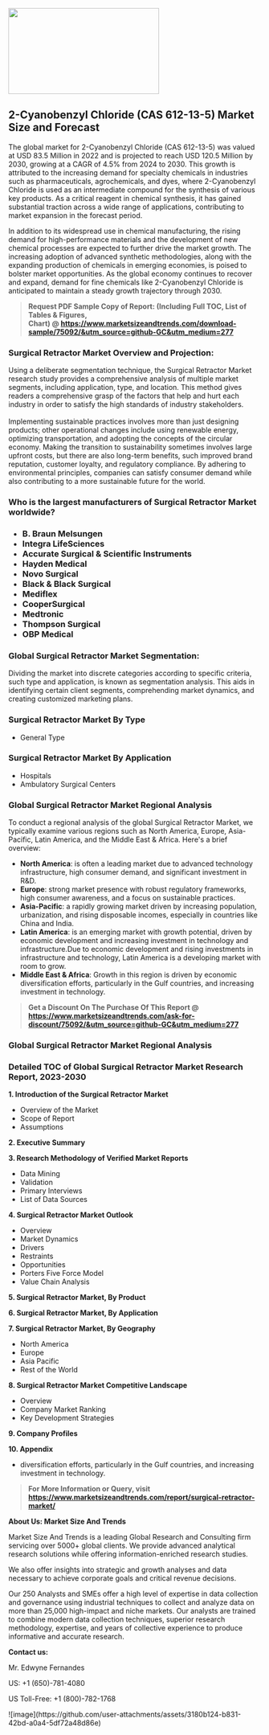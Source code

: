 <p><img class="alignnone size-medium wp-image-20088" src="https://ffe5etoiles.com/wp-content/uploads/2024/12/MST1-300x171.png" alt="" width="300" height="171" /></p><h2>2-Cyanobenzyl Chloride (CAS 612-13-5) Market Size and Forecast</h2><p>The global market for 2-Cyanobenzyl Chloride (CAS 612-13-5) was valued at USD 83.5 Million in 2022 and is projected to reach USD 120.5 Million by 2030, growing at a CAGR of 4.5% from 2024 to 2030. This growth is attributed to the increasing demand for specialty chemicals in industries such as pharmaceuticals, agrochemicals, and dyes, where 2-Cyanobenzyl Chloride is used as an intermediate compound for the synthesis of various key products. As a critical reagent in chemical synthesis, it has gained substantial traction across a wide range of applications, contributing to market expansion in the forecast period.</p><p>In addition to its widespread use in chemical manufacturing, the rising demand for high-performance materials and the development of new chemical processes are expected to further drive the market growth. The increasing adoption of advanced synthetic methodologies, along with the expanding production of chemicals in emerging economies, is poised to bolster market opportunities. As the global economy continues to recover and expand, demand for fine chemicals like 2-Cyanobenzyl Chloride is anticipated to maintain a steady growth trajectory through 2030.</p></p><blockquote id="" class=""><strong>Request PDF Sample Copy of Report: (Including Full TOC, List of Tables &amp; Figures, Chart)&nbsp;@&nbsp;<strong><a href="https://www.marketsizeandtrends.com/download-sample/75092/&utm_source=github-GC&utm_medium=277" target="_blank">https://www.marketsizeandtrends.com/download-sample/75092/&utm_source=github-GC&utm_medium=277</a></strong></strong></blockquote><h3 id="" class="">Surgical Retractor Market&nbsp;Overview and Projection:</h3><p id="" class="">Using a deliberate segmentation technique, the Surgical Retractor Market research study provides a comprehensive analysis of multiple market segments, including application, type, and location. This method gives readers a comprehensive grasp of the factors that help and hurt each industry in order to satisfy the high standards of industry stakeholders. <br /> <br />Implementing sustainable practices involves more than just designing products; other operational changes include using renewable energy, optimizing transportation, and adopting the concepts of the circular economy. Making the transition to sustainability sometimes involves large upfront costs, but there are also long-term benefits, such improved brand reputation, customer loyalty, and regulatory compliance. By adhering to environmental principles, companies can satisfy consumer demand while also contributing to a more sustainable future for the world.</p><h3 id="" class="">Who is the largest manufacturers of&nbsp;Surgical Retractor Market worldwide?</h3><h3 class=""><p><ul><li>B. Braun Melsungen </li><li> Integra LifeSciences </li><li> Accurate Surgical & Scientific Instruments </li><li> Hayden Medical </li><li> Novo Surgical </li><li> Black & Black Surgical </li><li> Mediflex </li><li> CooperSurgical </li><li> Medtronic </li><li> Thompson Surgical </li><li> OBP Medical</li></ul></p></h3><h3 id="" class="">Global&nbsp;Surgical Retractor Market Segmentation:</h3><p id="" class="">Dividing the market into discrete categories according to specific criteria, such type and application, is known as segmentation analysis. This aids in identifying certain client segments, comprehending market dynamics, and creating customized marketing plans.</p><h3 id="" class="">Surgical Retractor Market&nbsp;By Type</h3><p><p><ul><li>General Type</p></li></ul></p></p><h3 id="" class="">Surgical Retractor Market&nbsp;By Application</h3><p class=""><p><ul><li>Hospitals </li><li> Ambulatory Surgical Centers</li></ul></p></p><h3 id="" class="">Global Surgical Retractor Market Regional Analysis</h3><p id="" class="">To conduct a regional analysis of the global Surgical Retractor Market, we typically examine various regions such as North America, Europe, Asia-Pacific, Latin America, and the Middle East &amp; Africa. Here's a brief overview:</p><ul><li><strong>North America</strong>: is often a leading market due to advanced technology infrastructure, high consumer demand, and significant investment in R&amp;D.</li><li><strong>Europe</strong>: strong market presence with robust regulatory frameworks, high consumer awareness, and a focus on sustainable practices.</li><li><strong>Asia-Pacific</strong>: a rapidly growing market driven by increasing population, urbanization, and rising disposable incomes, especially in countries like China and India.</li><li><strong>Latin America</strong>: is an emerging market with growth potential, driven by economic development and increasing investment in technology and infrastructure.Due to economic development and rising investments in infrastructure and technology, Latin America is a developing market with room to grow.</li><li><strong>Middle East &amp; Africa</strong>: Growth in this region is driven by economic diversification efforts, particularly in the Gulf countries, and increasing investment in technology.</li></ul><blockquote id="" class=""><strong>Get a Discount On The Purchase Of This Report @ <strong><a href="https://www.marketsizeandtrends.com/ask-for-discount/75092/&utm_source=github-GC&utm_medium=277" target="_blank">https://www.marketsizeandtrends.com/ask-for-discount/75092/&utm_source=github-GC&utm_medium=277</a></strong></strong></blockquote><h3 id="" class="">Global Surgical Retractor Market Regional Analysis</h3><h3 id="" class="">Detailed TOC of Global Surgical Retractor Market Research Report, 2023-2030</h3><p id="" class=""><strong>1. Introduction of the Surgical Retractor Market</strong></p><ul><li>Overview of the Market</li><li>Scope of Report</li><li>Assumptions</li></ul><p id="" class=""><strong>2. Executive Summary</strong></p><p id="" class=""><strong>3. Research Methodology of Verified Market Reports</strong></p><ul><li>Data Mining</li><li>Validation</li><li>Primary Interviews</li><li>List of Data Sources</li></ul><p id="" class=""><strong>4. Surgical Retractor Market Outlook</strong></p><ul><li>Overview</li><li>Market Dynamics</li><li>Drivers</li><li>Restraints</li><li>Opportunities</li><li>Porters Five Force Model</li><li>Value Chain Analysis</li></ul><p id="" class=""><strong>5. Surgical Retractor Market, By Product</strong></p><p id="" class=""><strong>6. Surgical Retractor Market, By Application</strong></p><p id="" class=""><strong>7. Surgical Retractor Market, By Geography</strong></p><ul><li>North America</li><li>Europe</li><li>Asia Pacific</li><li>Rest of the World</li></ul><p id="" class=""><strong>8. Surgical Retractor Market Competitive Landscape</strong></p><ul><li>Overview</li><li>Company Market Ranking</li><li>Key Development Strategies</li></ul><p id="" class=""><strong>9. Company Profiles</strong></p><p id="" class=""><strong>10. Appendix</strong></p><ul><li>diversification efforts, particularly in the Gulf countries, and increasing investment in technology.</li></ul><blockquote id="" class=""><strong>For More Information or Query, visit <strong><strong><a href="https://www.marketsizeandtrends.com/report/surgical-retractor-market/" target="_blank">https://www.marketsizeandtrends.com/report/surgical-retractor-market/</a></strong></strong></strong></blockquote><p id="" class=""><strong>About Us: Market Size And Trends</strong></p><p id="" class="">Market Size And Trends is a leading Global Research and Consulting firm servicing over 5000+ global clients. We provide advanced analytical research solutions while offering information-enriched research studies.</p><p id="" class="">We also offer insights into strategic and growth analyses and data necessary to achieve corporate goals and critical revenue decisions.</p><p id="" class="">Our 250 Analysts and SMEs offer a high level of expertise in data collection and governance using industrial techniques to collect and analyze data on more than 25,000 high-impact and niche markets. Our analysts are trained to combine modern data collection techniques, superior research methodology, expertise, and years of collective experience to produce informative and accurate research.</p><p id="" class=""><strong>Contact us:</strong></p><p id="" class="">Mr. Edwyne Fernandes</p><p id="" class="">US: +1 (650)-781-4080</p><p id="" class="">US Toll-Free: +1 (800)-782-1768</p>
![image](https://github.com/user-attachments/assets/3180b124-b831-42bd-a0a4-5df72a48d86e)
